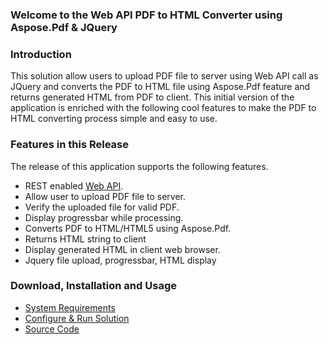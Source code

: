### Welcome to the Web API PDF to HTML Converter using Aspose.Pdf & JQuery

### Introduction
This solution allow users to upload PDF file to server using Web API call as JQuery and converts the PDF to HTML file using Aspose.Pdf feature and returns generated HTML from PDF to client. This initial version of the application is enriched with the following cool features to make the PDF to HTML converting process simple and easy to use.

### Features in this Release
The release of this application supports the following features.
* REST enabled [Web API](http://www.asp.net/web-api).
* Allow user to upload PDF file to server.
* Verify the uploaded file for valid PDF.
* Display progressbar while processing.
* Converts PDF to HTML/HTML5 using Aspose.Pdf.
* Returns HTML string to client
* Display generated HTML in client web browser.
* Jquery file upload, progressbar, HTML display

### Download, Installation and Usage
* [System Requirements](https://github.com/MRizwanKhan/PDF_TO_HTML_ASPOSE_JQUERY/wiki/Welcome-to-the-Web-API-PDF-to-HTML-Converter-using-Aspose.Pdf-&-JQuery)
* [Configure & Run Solution](https://github.com/MRizwanKhan/PDF_TO_HTML_ASPOSE_JQUERY/wiki/Welcome-to-the-Web-API-PDF-to-HTML-Converter-using-Aspose.Pdf-&-JQuery)
* [Source Code](https://github.com/MRizwanKhan/PDF_TO_HTML_ASPOSE_JQUERY/tree/master/PDFtoHTMLConverterAsposePdfAndJQuery)

